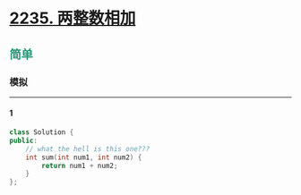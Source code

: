 # [2235. 两整数相加](https://leetcode.cn/problems/add-two-integers/)  
## <font color=#2C9678>简单</font>  
### **模拟**
***
#### 1
```cpp
class Solution {
public:
    // what the hell is this one???
    int sum(int num1, int num2) {
        return num1 + num2;
    }
};
```